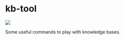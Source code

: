# kb-tool

![](https://github.com/reiyw/kb-tool/workflows/Rust/badge.svg)

Some useful commands to play with knowledge bases.
